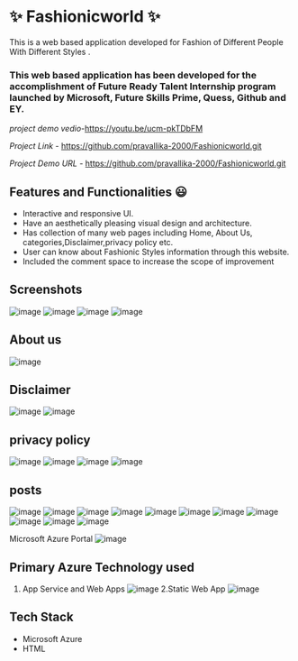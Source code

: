 # ✨ Fashionicworld ✨

This is a web based application developed for Fashion of Different People With Different Styles
.

### This web based application has been developed for the accomplishment of Future Ready Talent Internship program launched by Microsoft, Future Skills Prime, Quess, Github and EY.

*project demo vedio*-https://youtu.be/ucm-pkTDbFM

*Project Link*      - https://github.com/pravallika-2000/Fashionicworld.git

*Project Demo URL*  - https://github.com/pravallika-2000/Fashionicworld.git

## Features and Functionalities 😃

- Interactive and responsive UI.
- Have an aesthetically pleasing visual design and architecture.
- Has collection of many web pages including Home, About Us, categories,Disclaimer,privacy policy etc.
- User can know about Fashionic Styles information through this website.
- Included the comment space to increase the scope of improvement 

## Screenshots
![image](https://user-images.githubusercontent.com/118828790/204978874-d80d2424-b45a-479e-a14e-b417386dba08.png)
![image](https://user-images.githubusercontent.com/118828790/204978992-5eff0e28-d117-4372-9e96-ee4f92663813.png)
![image](https://user-images.githubusercontent.com/118828790/204979059-f27ba1a6-af45-459c-b563-c24281aa402f.png)
![image](https://user-images.githubusercontent.com/118828790/204979128-164ac7e2-8cae-40cd-a310-9d334768ef9e.png)

## About us
![image](https://user-images.githubusercontent.com/118828790/204979190-2b9a48b7-17f5-4d81-8416-ec40158134eb.png)
## Disclaimer
![image](https://user-images.githubusercontent.com/118828790/204979313-9e7cb44a-c12b-44c6-be87-8d692a0e44b3.png)
![image](https://user-images.githubusercontent.com/118828790/204979380-8a4506ff-e3f1-4bb7-893c-fc13f10b6b76.png)
## privacy policy
![image](https://user-images.githubusercontent.com/118828790/204979453-d55ed85f-7cc0-4f7a-90bf-7967f591c4aa.png)
![image](https://user-images.githubusercontent.com/118828790/204979530-404623ba-1d34-4096-add6-2854929ecebd.png)
![image](https://user-images.githubusercontent.com/118828790/204979573-3d946d51-bfaf-4f60-9070-368420304c79.png)
![image](https://user-images.githubusercontent.com/118828790/204979614-5490be24-3f5d-463a-89c2-5bcf6b8d3c8e.png)

## posts
![image](https://user-images.githubusercontent.com/118828790/204979873-53ff3ad8-022b-45b4-bc96-3a4a7bf33531.png)
![image](https://user-images.githubusercontent.com/118828790/204979953-0181e5c7-e694-4e7f-a8c4-6a8ada675477.png)
![image](https://user-images.githubusercontent.com/118828790/204980005-c25c1ca9-5d1a-4da2-a895-55884165dbfb.png)
![image](https://user-images.githubusercontent.com/118828790/204980067-a64f1ef7-3dce-42be-8af2-22b535290274.png)
![image](https://user-images.githubusercontent.com/118828790/204980147-31e7f99b-69ec-4ce4-9295-a2715eeec987.png)
![image](https://user-images.githubusercontent.com/118828790/204980212-8a3c9d5a-6967-49d8-ad70-ab705b1cbebe.png)
![image](https://user-images.githubusercontent.com/118828790/204980282-f84b7c1c-f0f9-4cd8-b032-a28b5b8d7ab1.png)
![image](https://user-images.githubusercontent.com/118828790/204980326-5caa5579-d061-4312-880b-2359eced6eea.png)
![image](https://user-images.githubusercontent.com/118828790/204980385-3612ccc7-03ca-4a02-8883-d75150d19ba4.png)
![image](https://user-images.githubusercontent.com/118828790/204980430-76d6f693-55f4-4d1a-92de-77623ac1de5d.png)
![image](https://user-images.githubusercontent.com/118828790/204980474-ea2f7a81-7b38-42d5-bb03-1988040ab93e.png)


 Microsoft Azure Portal
![image](https://user-images.githubusercontent.com/118828790/209666698-7be47ce8-6db8-4f80-9ba2-a6a965da2019.png)


## Primary Azure Technology used
1. App Service and Web Apps
![image](https://user-images.githubusercontent.com/118828790/204980883-76674da7-0104-4bd4-8d30-64c07cf4475f.png)
2.Static Web App
![image](https://user-images.githubusercontent.com/118828790/209666819-229a8055-0dd9-4ec8-bb44-281fb81b5d78.png)

## Tech Stack
- Microsoft Azure
- HTML
